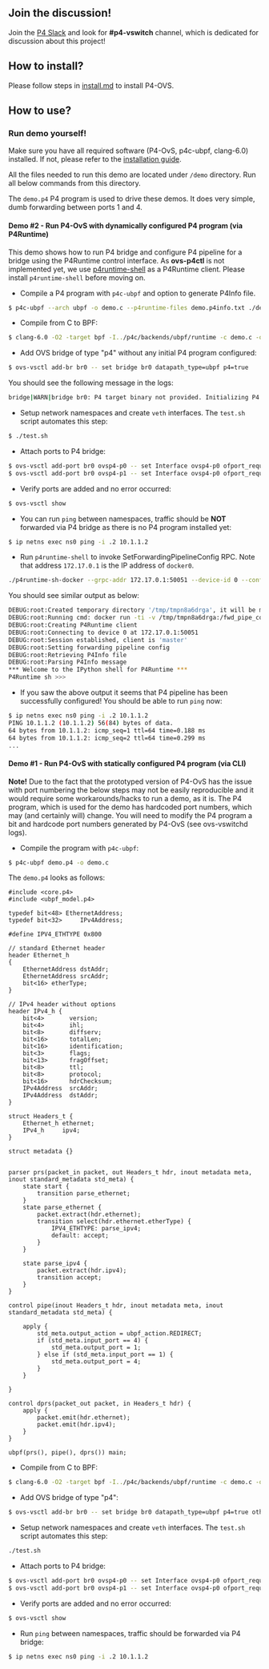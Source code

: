 ## Join the discussion!

Join the [P4 Slack](https://p4-lang.slack.com) and look for **#p4-vswitch** channel, which is dedicated for discussion about this project!

## How to install? 

Please follow steps in [install.md](./install.md) to install P4-OVS. 

## How to use?

### Run demo yourself!

Make sure you have all required software (P4-OvS, p4c-ubpf, clang-6.0) installed. If not, please refer to the [installation guide](./install.md).

All the files needed to run this demo are located under `/demo` directory. Run all below commands from this directory.

The `demo.p4` P4 program is used to drive these demos. It does very simple, dumb forwarding between ports 1 and 4.

#### Demo #2 - Run P4-OvS with dynamically configured P4 program (via P4Runtime)

This demo shows how to run P4 bridge and configure P4 pipeline for a bridge using the P4Runtime control interface. 
As **ovs-p4ctl** is not implemented yet, we use [p4runtime-shell](https://github.com/p4lang/p4runtime-shell) as a P4Runtime client. 
Please install `p4runtime-shell` before moving on.

* Compile a P4 program with `p4c-ubpf` and option to generate P4Info file.

```bash
$ p4c-ubpf --arch ubpf -o demo.c --p4runtime-files demo.p4info.txt ./demo/demo.p4
```

* Compile from C to BPF:

```bash
$ clang-6.0 -O2 -target bpf -I../p4c/backends/ubpf/runtime -c demo.c -o demo.o
```

* Add OVS bridge of type "p4" without any initial P4 program configured:

```bash
$ ovs-vsctl add-br br0 -- set bridge br0 datapath_type=ubpf p4=true
```

You should see the following message in the logs:

```bash
bridge|WARN|bridge br0: P4 target binary not provided. Initializing P4 datapath with no P4 program!
```

* Setup network namespaces and create `veth` interfaces. The `test.sh` script automates this step:

```bash
$ ./test.sh
```

* Attach ports to P4 bridge:

```bash
$ ovs-vsctl add-port br0 ovsp4-p0 -- set Interface ovsp4-p0 ofport_request=4
$ ovs-vsctl add-port br0 ovsp4-p1 -- set Interface ovsp4-p0 ofport_request=1
```

* Verify ports are added and no error occurred:

```bash
$ ovs-vsctl show
```

* You can run ``ping`` between namespaces, traffic should be **NOT** forwarded via P4 bridge as there is no P4 program installed yet:

```bash
$ ip netns exec ns0 ping -i .2 10.1.1.2
```

* Run `p4runtime-shell` to invoke SetForwardingPipelineConfig RPC. Note that address `172.17.0.1` is the IP address of `docker0`.

```bash
./p4runtime-sh-docker --grpc-addr 172.17.0.1:50051 --device-id 0 --config demo.p4info.txt,demo.o
```

You should see similar output as below:

```bash
DEBUG:root:Created temporary directory '/tmp/tmpn8a6drga', it will be mounted in the docker as '/fwd_pipe_config'
DEBUG:root:Running cmd: docker run -ti -v /tmp/tmpn8a6drga:/fwd_pipe_config p4lang/p4runtime-sh --verbose --config /fwd_pipe_config/p4info.pb.txt,/fwd_pipe_config/config.bin --grpc-addr 172.17.0.1:50051 --device-id 0
DEBUG:root:Creating P4Runtime client
DEBUG:root:Connecting to device 0 at 172.17.0.1:50051
DEBUG:root:Session established, client is 'master'
DEBUG:root:Setting forwarding pipeline config
DEBUG:root:Retrieving P4Info file
DEBUG:root:Parsing P4Info message
*** Welcome to the IPython shell for P4Runtime ***
P4Runtime sh >>>
```

* If you saw the above output it seems that P4 pipeline has been successfully configured! You should be able to run `ping` now:

```bash
$ ip netns exec ns0 ping -i .2 10.1.1.2
PING 10.1.1.2 (10.1.1.2) 56(84) bytes of data.
64 bytes from 10.1.1.2: icmp_seq=1 ttl=64 time=0.188 ms
64 bytes from 10.1.1.2: icmp_seq=2 ttl=64 time=0.299 ms
...
```

#### Demo #1 - Run P4-OvS with statically configured P4 program (via CLI)

**Note!** Due to the fact that the prototyped version of P4-OvS has the issue with port numbering the below steps may 
not be easily reproducible and it would require some workarounds/hacks to run a demo, as it is. The P4 program, which is used 
for the demo has hardcoded port numbers, which may (and certainly will) change. You will need to modify the P4 program a bit and 
hardcode port numbers generated by P4-OvS (see ovs-vswitchd logs). 

* Compile the program with `p4c-ubpf`:

```bash
$ p4c-ubpf demo.p4 -o demo.c
```

The `demo.p4` looks as follows:

```
#include <core.p4>
#include <ubpf_model.p4>

typedef bit<48> EthernetAddress;
typedef bit<32>     IPv4Address;

#define IPV4_ETHTYPE 0x800

// standard Ethernet header
header Ethernet_h
{
    EthernetAddress dstAddr;
    EthernetAddress srcAddr;
    bit<16> etherType;
}

// IPv4 header without options
header IPv4_h {
    bit<4>       version;
    bit<4>       ihl;
    bit<8>       diffserv;
    bit<16>      totalLen;
    bit<16>      identification;
    bit<3>       flags;
    bit<13>      fragOffset;
    bit<8>       ttl;
    bit<8>       protocol;
    bit<16>      hdrChecksum;
    IPv4Address  srcAddr;
    IPv4Address  dstAddr;
}

struct Headers_t {
    Ethernet_h ethernet;
    IPv4_h     ipv4;
}

struct metadata {}


parser prs(packet_in packet, out Headers_t hdr, inout metadata meta, inout standard_metadata std_meta) {
    state start {
        transition parse_ethernet;
    }
    state parse_ethernet {
        packet.extract(hdr.ethernet);
        transition select(hdr.ethernet.etherType) {
            IPV4_ETHTYPE: parse_ipv4;
            default: accept;
        }
    }

    state parse_ipv4 {
        packet.extract(hdr.ipv4);
        transition accept;
    }
}

control pipe(inout Headers_t hdr, inout metadata meta, inout standard_metadata std_meta) {

    apply {
        std_meta.output_action = ubpf_action.REDIRECT;
        if (std_meta.input_port == 4) {
            std_meta.output_port = 1;
        } else if (std_meta.input_port == 1) {
            std_meta.output_port = 4;
        }
    }

}

control dprs(packet_out packet, in Headers_t hdr) {
    apply {
        packet.emit(hdr.ethernet);
        packet.emit(hdr.ipv4);
    }
}

ubpf(prs(), pipe(), dprs()) main;
```

* Compile from C to BPF:

```bash
$ clang-6.0 -O2 -target bpf -I../p4c/backends/ubpf/runtime -c demo.c -o demo.o
```

* Add OVS bridge of type "p4":

```bash
$ ovs-vsctl add-br br0 -- set bridge br0 datapath_type=ubpf p4=true other_config:program="$(pwd)/demo/demo.o"
```

* Setup network namespaces and create `veth` interfaces. The `test.sh` script automates this step:

```bash
./test.sh
```

* Attach ports to P4 bridge:

```bash
$ ovs-vsctl add-port br0 ovsp4-p0 -- set Interface ovsp4-p0 ofport_request=4
$ ovs-vsctl add-port br0 ovsp4-p1 -- set Interface ovsp4-p0 ofport_request=1
```

* Verify ports are added and no error occurred:

```bash
$ ovs-vsctl show
```

* Run ``ping`` between namespaces, traffic should be forwarded via P4 bridge:

```bash
$ ip netns exec ns0 ping -i .2 10.1.1.2
```
